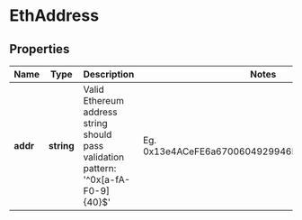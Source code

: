 # EthAddress

## Properties

Name | Type | Description | Notes
------------ | ------------- | ------------- | -------------
**addr** | **string** | Valid Ethereum address string should pass validation pattern: '^0x[a-fA-F0-9]{40}$' | Eg. 0x13e4ACeFE6a6700604929946E70E6443E4E73447


